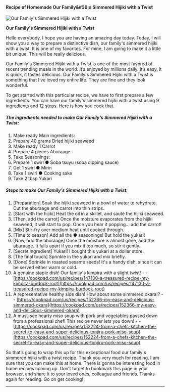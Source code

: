             

#### Recipe of Homemade Our Family&amp;#39;s Simmered Hijiki with a Twist

![Our Family's Simmered Hijiki with a Twist](https://img-global.cpcdn.com/recipes/6035802359332864/751x532cq70/our-familys-simmered-hijiki-with-a-twist-recipe-main-photo.jpg)

**Our Family's Simmered Hijiki with a Twist**

Hello everybody, I hope you are having an amazing day today. Today, I will show you a way to prepare a distinctive dish, our family's simmered hijiki with a twist. It is one of my favorites. For mine, I am going to make it a little bit unique. This will be really delicious.

Our Family's Simmered Hijiki with a Twist is one of the most favored of recent trending meals in the world. It’s enjoyed by millions daily. It’s easy, it is quick, it tastes delicious. Our Family's Simmered Hijiki with a Twist is something that I’ve loved my entire life. They are fine and they look wonderful.

To get started with this particular recipe, we have to first prepare a few ingredients. You can have our family's simmered hijiki with a twist using 9 ingredients and 12 steps. Here is how you cook that.

##### The ingredients needed to make Our Family's Simmered Hijiki with a Twist:

1.  Make ready Main ingredients:
2.  Prepare 40 grams Dried hijiki seaweed
3.  Make ready 1 Carrot
4.  Prepare 4 pieces Aburaage
5.  Take Seasonings:
6.  Prepare 1 swirl ● Soba tsuyu (soba dipping sauce)
7.  Get 1 swirl ● Mirin
8.  Take 1 swirl ● Cooking sake
9.  Take 2 tbsp Yukari

##### Steps to make Our Family's Simmered Hijiki with a Twist:

1.  \[Preparation\] Soak the hijiki seaweed in a bowl of water to rehydrate. Cut the aburaage and carrot into thin strips.
2.  \[Start with the hijiki\] Heat the oil in a skillet, and sauté the hijiki seaweed.
3.  \[Then, add the carrot\] Once the moisture evaporates from the hijiki seaweed, it will start to pop. Once you hear it popping… add the carrot!
4.  \[Mix\] Stir-fry over medium heat until cooked through.
5.  \[Time to season\] Add all the ● seasonings! But hold the yukari!
6.  \[Now, add the aburaage\] Once the moisture is almost gone, add the aburaage. It falls apart if you mix it too much, so stir it gently.
7.  \[Secret ingredient\] Yukari! I bought this yukari at a dollar store.
8.  \[The final touch\] Sprinkle in the yukari and mix briefly.
9.  \[Done\] Sprinkle in roasted sesame seeds! It's a handy dish, since it can be served either warm or cold.
10.  A genuine staple dish! Our family's kimpira with a slight twist! - - [https://cookpad.com/us/recipes/147130-a-treasured-recipe-my-kimpira-burdock-root](https://cookpad.com/us/recipes/147130-a-treasured-recipe-my-kimpira-burdock-root)
11.  A representative healthy side dish! How about some simmered okara!? - - [https://cookpad.com/us/recipes/152366-my-easy-and-delicious-simmered-okara](https://cookpad.com/us/recipes/152366-my-easy-and-delicious-simmered-okara)
12.  A must-see hearty miso soup with pork and vegetables passed down from a professional chef! This recipe never lets you down! - - [https://cookpad.com/us/recipes/152224-from-a-chefs-kitchen-the-secret-to-easy-and-super-delicious-tonjiru-pork-miso-soup](https://cookpad.com/us/recipes/152224-from-a-chefs-kitchen-the-secret-to-easy-and-super-delicious-tonjiru-pork-miso-soup)

So that’s going to wrap this up for this exceptional food our family's simmered hijiki with a twist recipe. Thank you very much for reading. I am sure that you can make this at home. There is gonna be interesting food in home recipes coming up. Don’t forget to bookmark this page in your browser, and share it to your loved ones, colleague and friends. Thanks again for reading. Go on get cooking!

* * *